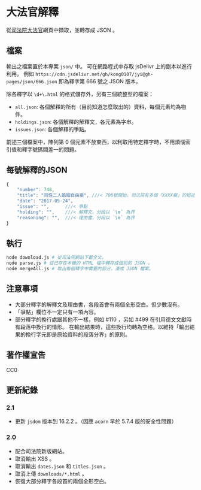 大法官解釋
===================
從[司法院大法官](https://cons.judicial.gov.tw/jcc/modify/wall.html)網頁中擷取，並轉存成 JSON 。

## 檔案
輸出之檔案置於本專案 `json/` 中。
可在網路程式中存取 jsDelivr 上的副本以進行利用。
例如 `https://cdn.jsdelivr.net/gh/kong0107/jyi@gh-pages/json/666.json` 即為釋字第 666 號之 JSON 版本。

除各釋字以 `\d+\.html` 的格式儲存外，另有三個統整型的檔案：
* `all.json`: 各個解釋的所有（目前知道怎麼取出的）資料，每個元素均為物件。
* `holdings.json`: 各個解釋的解釋文，各元素為字串。
* `issues.json`: 各個解釋的爭點。

前述三個檔案中，陣列第 0 個元素不放東西，以利取用特定釋字時，不用煩惱索引值和釋字號碼間差一的問題。

## 每號解釋的JSON
```js
{
	"number": 748,
	"title": "同性二人婚姻自由案", ///< 700號開始，司法院有多個「XXXX案」的短述
	"date": "2017-05-24",
	"issue": "",      ///< 爭點
	"holding": "",    ///< 解釋文，分段以 `\n` 為界
	"reasoning": "",  ///< 理由書，分段以 `\n` 為界
}
```

## 執行
```bash
node download.js # 從司法院網站下載全文。
node parse.js # 從已存在本機的 HTML 檔中轉存成個別的 JSON 。
node mergeAll.js # 取出每個釋字中需要的部分，湊成 JSON 檔案。
```

## 注意事項
* 大部分釋字的解釋文及理由書，各段首會有兩個全形空白。但少數沒有。
* 「爭點」欄位不一定只有一項內容。
* 部分釋字的換行處跟其他不一樣，例如 #110 ，另如 #499 在引用德文文獻時有段落中換行的情形。
  在輸出結果時，這些換行均轉為空格。以維持「輸出結果的換行字元即是原始資料的段落分界」的原則。

## 著作權宣告
CC0

## 更新紀錄

### 2.1
* 更新 `jsdom` 版本到 16.2.2 。（因應 `acorn` 早於 5.7.4 版的安全性問題）

### 2.0
* 配合司法院新版網站。
* 取消輸出 XSS 。
* 取消輸出 `dates.json` 和 `titles.json` 。
* 取消上傳 `downloads/*.html` 。
* 恢復大部分釋字各段首的兩個全形空白。
